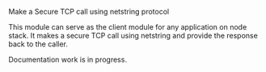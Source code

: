 Make a Secure TCP call using netstring protocol

This module can serve as the client module for any application on node stack. 
It makes a secure TCP call using netstring and provide the response back to the caller.

Documentation work is in progress.